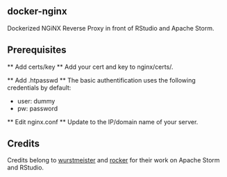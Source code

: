 ## docker-nginx
Dockerized NGiNX Reverse Proxy in front of RStudio and Apache Storm.

## Prerequisites
** Add certs/key **
Add your cert and key to nginx/certs/.

** Add .htpasswd **
The basic authentification uses the following credentials by default:
* user: dummy
* pw: password

** Edit nginx.conf **
Update to the IP/domain name of your server.

## Credits
Credits belong to [wurstmeister](https://github.com/wurstmeister/storm-docker) and [rocker](https://github.com/rocker-org/rocker) for their work on Apache Storm and RStudio.

